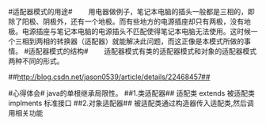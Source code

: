 #适配器模式的用途#
　　用电器做例子，笔记本电脑的插头一般都是三相的，即除了阳极、阴极外，还有一个地极。而有些地方的电源插座却只有两极，没有地极。电源插座与笔记本电脑的电源插头不匹配使得笔记本电脑无法使用。这时候一个三相到两相的转换器（适配器）就能解决此问题，而这正像是本模式所做的事情。
#适配器模式的结构#
　　适配器模式有类的适配器模式和对象的适配器模式两种不同的形式。

##http://blog.csdn.net/jason0539/article/details/22468457##

#心得体会#
java的单根继承局限性。
##1.类适配器##
	适配类 extends 被适配类  implments 标准接口
##2.对象适配器##
	被适配类通过构造器传入适配类,然后调用相关功能


